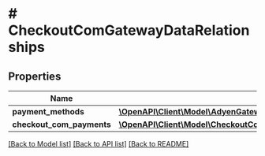 # # CheckoutComGatewayDataRelationships

## Properties

Name | Type | Description | Notes
------------ | ------------- | ------------- | -------------
**payment_methods** | [**\OpenAPI\Client\Model\AdyenGatewayDataRelationshipsPaymentMethods**](AdyenGatewayDataRelationshipsPaymentMethods.md) |  | [optional]
**checkout_com_payments** | [**\OpenAPI\Client\Model\CheckoutComGatewayDataRelationshipsCheckoutComPayments**](CheckoutComGatewayDataRelationshipsCheckoutComPayments.md) |  | [optional]

[[Back to Model list]](../../README.md#models) [[Back to API list]](../../README.md#endpoints) [[Back to README]](../../README.md)
